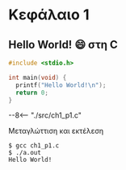 # Κεφάλαιο 1

## Hello World! :smile: στη C 


```{.c title="ch1_p1.c" linenums="1" hl_lines = "4"}
#include <stdio.h>

int main(void) {
  printf("Hello World!\n");
  return 0;
}
```

--8<-- "./src/ch1_p1.c"

<!-- [ch1_p1.c](./src/ch1_p1.c) -->

Μεταγλώττιση και εκτέλεση

```{.text .nocopy}
$ gcc ch1_p1.c
$ ./a.out
Hello World!
```

